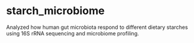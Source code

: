 # starch_microbiome
Analyzed how human gut microbiota respond to different dietary starches using 16S rRNA sequencing and microbiome profiling.
